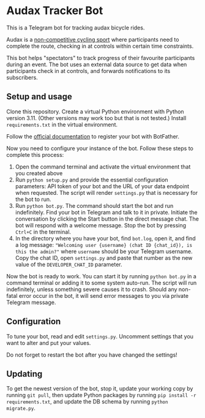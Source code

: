 # Audax Tracker Bot

This is a Telegram bot for tracking audax bicycle rides.

Audax is a [non-competitive cycling sport](https://en.wikipedia.org/wiki/Audax_(cycling)) where participants need to complete the route, checking in at controls within certain time constraints.

This bot helps "spectators" to track progress of their favourite participants during an event.  The bot uses an external data source to get data when participants check in at controls, and forwards notifications to its subscribers.

## Setup and usage

Clone this repository.  Create a virtual Python environment with Python version 3.11.  (Other versions may work too but that is not tested.) Install `requirements.txt` in the virtual environment.

Follow the [official documentation](https://core.telegram.org/bots#how-do-i-create-a-bot) to register your bot with BotFather.

Now you need to configure your instance of the bot.  Follow these steps to complete this process:
1. Open the command terminal and activate the virtual environment that you created above
2. Run `python setup.py` and provide the essential configuration parameters: API token of your bot and the URL of your data endpoint when requested.  The script will render `settings.py` that is necessary for the bot to run.
3. Run `python bot.py`.  The command should start the bot and run indefinitely.  Find your bot in Telegram and talk to it in private.  Initiate the conversation by clicking the Start button in the direct message chat.  The bot will respond with a welcome message.  Stop the bot by pressing `Ctrl+C` in the terminal.
4. In the directory where you have your bot, find `bot.log`, open it, and find a log message: `"Welcoming user {username} (chat ID {chat_id}), is this the admin?"` where `username` should be your Telegram username.  Copy the chat ID, open `settings.py` and paste that number as the new value of the `DEVELOPER_CHAT_ID` parameter.

Now the bot is ready to work.  You can start it by running `python bot.py` in a command terminal or adding it to some system auto-run.  The script will run indefinitely, unless something severe causes it to crash.  Should any non-fatal error occur in the bot, it will send error messages to you via private Telegram message.

## Configuration

To tune your bot, read and edit `settings.py`.  Uncomment settings that you want to alter and put your values.

Do not forget to restart the bot after you have changed the settings!

## Updating

To get the newest version of the bot, stop it, update your working copy by running `git pull`, then update Python packages by running `pip install -r requirements.txt`, and update the DB schema by running `python migrate.py`.
